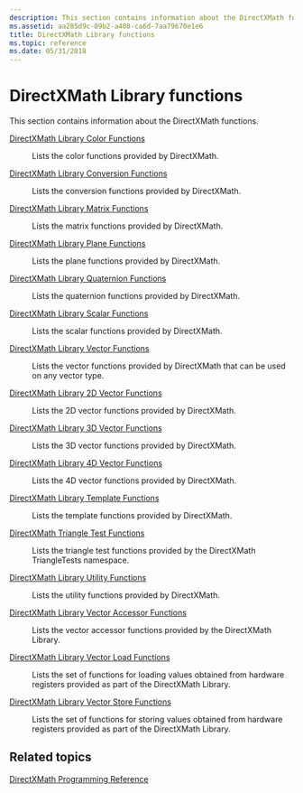 ```yaml
---
description: This section contains information about the DirectXMath functions.
ms.assetid: aa285d9c-09b2-a408-ca6d-7aa79670e1e6
title: DirectXMath Library functions
ms.topic: reference
ms.date: 05/31/2018
---
```


# DirectXMath Library functions

This section contains information about the DirectXMath functions.

<dl> <dt>

[DirectXMath Library Color Functions](ovw-xnamath-reference-functions-color.md)
</dt> <dd>

Lists the color functions provided by DirectXMath.

</dd> <dt>

[DirectXMath Library Conversion Functions](ovw-xnamath-reference-functions-conversion.md)
</dt> <dd>

Lists the conversion functions provided by DirectXMath.

</dd> <dt>

[DirectXMath Library Matrix Functions](ovw-xnamath-reference-functions-matrix.md)
</dt> <dd>

Lists the matrix functions provided by DirectXMath.

</dd> <dt>

[DirectXMath Library Plane Functions](ovw-xnamath-reference-functions-plane.md)
</dt> <dd>

Lists the plane functions provided by DirectXMath.

</dd> <dt>

[DirectXMath Library Quaternion Functions](ovw-xnamath-reference-functions-quaternion.md)
</dt> <dd>

Lists the quaternion functions provided by DirectXMath.

</dd> <dt>

[DirectXMath Library Scalar Functions](ovw-xnamath-reference-functions-scalar.md)
</dt> <dd>

Lists the scalar functions provided by DirectXMath.

</dd> <dt>

[DirectXMath Library Vector Functions](ovw-xnamath-reference-functions-vector.md)
</dt> <dd>

Lists the vector functions provided by DirectXMath that can be used on any vector type.

</dd> <dt>

[DirectXMath Library 2D Vector Functions](ovw-xnamath-reference-functions-vector2.md)
</dt> <dd>

Lists the 2D vector functions provided by DirectXMath.

</dd> <dt>

[DirectXMath Library 3D Vector Functions](ovw-xnamath-reference-functions-vector3.md)
</dt> <dd>

Lists the 3D vector functions provided by DirectXMath.

</dd> <dt>

[DirectXMath Library 4D Vector Functions](ovw-xnamath-reference-functions-vector4.md)
</dt> <dd>

Lists the 4D vector functions provided by DirectXMath.

</dd> <dt>

[DirectXMath Library Template Functions](ovw-xnamath-templates.md)
</dt> <dd>

Lists the template functions provided by DirectXMath.

</dd> <dt>

[DirectXMath Triangle Test Functions](ovw-xnamath-triangletests.md)
</dt> <dd>

Lists the triangle test functions provided by the DirectXMath TriangleTests namespace.

</dd> <dt>

[DirectXMath Library Utility Functions](ovw-xnamath-utilities.md)
</dt> <dd>

Lists the utility functions provided by DirectXMath.

</dd> <dt>

[DirectXMath Library Vector Accessor Functions](ovw-xnamath-reference-functions-accessors.md)
</dt> <dd>

Lists the vector accessor functions provided by the DirectXMath Library.

</dd> <dt>

[DirectXMath Library Vector Load Functions](ovw-xnamath-reference-functions-load.md)
</dt> <dd>

Lists the set of functions for loading values obtained from hardware registers provided as part of the DirectXMath Library.

</dd> <dt>

[DirectXMath Library Vector Store Functions](ovw-xnamath-reference-functions-storage.md)
</dt> <dd>

Lists the set of functions for storing values obtained from hardware registers provided as part of the DirectXMath Library.

</dd> </dl>

## Related topics

<dl> <dt>

[DirectXMath Programming Reference](ovw-xnamath-reference.md)
</dt> </dl>

 

 



